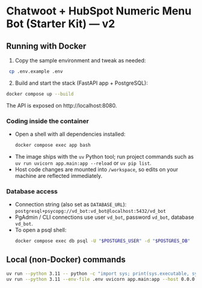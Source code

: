 # Chatwoot + HubSpot Numeric Menu Bot (Starter Kit) — v2

## Running with Docker

1. Copy the sample environment and tweak as needed:
 ```bash
  cp .env.example .env
  ```
2. Build and start the stack (FastAPI app + PostgreSQL):
  ```bash
  docker compose up --build
  ```
  The API is exposed on http://localhost:8080.

### Coding inside the container

- Open a shell with all dependencies installed:
  ```bash
  docker compose exec app bash
  ```
- The image ships with the `uv` Python tool; run project commands such as `uv run uvicorn app.main:app --reload` or `uv pip list`.
- Host code changes are mounted into `/workspace`, so edits on your machine are reflected immediately.

### Database access

- Connection string (also set as `DATABASE_URL`): `postgresql+psycopg://vd_bot:vd_bot@localhost:5432/vd_bot`
- PgAdmin / CLI connections use user `vd_bot`, password `vd_bot`, database `vd_bot`.
- To open a psql shell:
  ```bash
  docker compose exec db psql -U "$POSTGRES_USER" -d "$POSTGRES_DB"
  ```

## Local (non-Docker) commands

```bash
uv run --python 3.11 -- python -c "import sys; print(sys.executable, sys.version)"
uv run --python 3.11 --env-file .env uvicorn app.main:app --host 0.0.0.0 --port 8080 --reload
```
